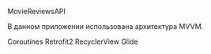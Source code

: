 MovieReviewsAPI

В данном приложении использована архитектура MVVM.

Coroutines
Retrofit2
RecyclerView
Glide
